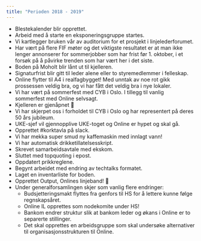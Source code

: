 ```yaml
---
title: "Perioden 2018 - 2019"
---
```


- Blestekalender blir opprettet.
- Arbeid med å starte en eksponeringsgruppe startes. 
- Vi kartlegger bruken vår av auditorium for et prosjekt i linjelederforumet.
- Har vært på flere FIF møter og det viktigste resultatet er at man ikke lenger annonserer for sommerjobber som har frist før 1. oktober, i et forsøk på å påvirke trenden som har vært her i det siste. 
- Boden på Moholt blir lånt ut til kjelleren.
- Signaturfrist blir gitt til leder alene eller to styremedlemmer i felleskap.
- Online flytter til A4 i realfagbygget! Med unntak av noe rot gikk prossessen veldig bra, og vi har fått det veldig bra i nye lokaler. 
- Vi har vært på sommerfest med CYB i Oslo. I tillegg til vanlig sommerfest med Online selvsagt. 
- Kjelleren er gjenåpnet 🎉
- Vi har skjerpet oss i forholdet til CYB i Oslo og har representert på deres 50 års jubileum. 
- UKE-sjef vil gjennopplive UKE-toget og Online er hypet og skal gå. 
- Opprettet #korktavla på slack. 
- Vi har mekka super smud ny kaffemaskin med innlagt vann!
- Vi har automatisk drikketillatelsesskript. 
- Skrevet samarbeidsavtale med ekskom. 
- Sluttet med topquoting i epost. 
- Oppdatert prikkreglene. 
- Begynt arbeidet med endring av techtalks formatet. 
- Laget en inventarliste for boden. 
- Opprettet Output, Onlines linjeband! 🎸
- Under generalforsamlingen skjer som vanlig flere endringer:
  - Budsjetteringsmakt flyttes fra genfors til HS for å lettere kunne følge regnskapsåret. 
  - Online IL opprettes som nodekomite under HS!
  - Bankom endrer struktur slik at bankom leder og økans i Online er to separerte stillinger.
  - Det skal opprettes en arbeidsgruppe som skal undersøke alternativer til organisasjonsstrukturen til Online.